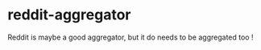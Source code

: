 reddit-aggregator
=================

Reddit is maybe a good aggregator, but it do needs to be aggregated too !